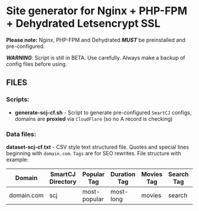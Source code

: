 # Site generator for Nginx + PHP-FPM + Dehydrated Letsencrypt SSL

**Please note:** Nginx, PHP-FPM and Dehydrated ***MUST*** be preinstalled and pre-configured.

***WARNING***: Script is still in BETA. Use carefully. Always make a backup of config files before using.

## FILES
### Scripts:
* **generate-scj-cf.sh** - Script to generate pre-configured `SmartCJ` configs, domains are **proxied** via `CloudFlare` (so no A record is checking)

### Data files:
**dataset-scj-cf.txt** - CSV style text structured file. Quotes and special lines beginning with `domain.com`.
`Tags` are for SEO rewrites. File structure with example:

Domain|SmartCJ Directory|Popular Tag|Duration Tag|Movies Tag|Search Tag|Categories Tag
------|-----------------|-----------|------------|----------|----------|--------------
domain.com|scj|most-popular|most-long|movies|search|categories


